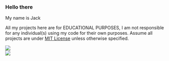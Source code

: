 ### Hello there 
My name is Jack

All my projects here are for EDUCATIONAL PURPOSES, I am not responsible for any individual(s) using my code for their own purposes. Assume all projects are under [MIT License](https://opensource.org/licenses/MIT) unless otherwise specified.


![](https://github-readme-stats.vercel.app/api?username=jackablett&show_icons=true&include_all_commits=true&theme=dark)
<br>
![](https://github-readme-stats.vercel.app/api/top-langs/?username=jackablett&layout=default&theme=dark)
